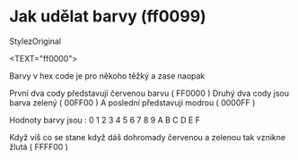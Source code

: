 # Jak udělat barvy  (ff0099)
StylezOriginal


<TEXT="ff0000">
  



Barvy v hex code je pro někoho těžký a zase naopak

První dva cody představují červenou barvu ( FF0000 )
Druhý dva cody jsou barva zelený ( 00FF00 )
A poslední představují modrou ( 0000FF )

Hodnoty barvy jsou : 0 1 2 3 4 5 6 7 8 9 A B C D E F

Když víš co se stane když dáš dohromady červenou a zelenou tak vznikne žlutá ( FFFF00 )
